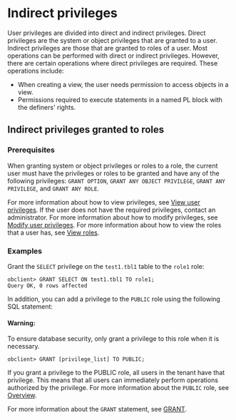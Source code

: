 # Indirect privileges

User privileges are divided into direct and indirect privileges. Direct privileges are the system or object privileges that are granted to a user. Indirect privileges are those that are granted to roles of a user. Most operations can be performed with direct or indirect privileges. However, there are certain operations where direct privileges are required. These operations include:

* When creating a view, the user needs permission to access objects in a view.
* Permissions required to execute statements in a named PL block with the definers' rights.

## Indirect privileges granted to roles

### Prerequisites

When granting system or object privileges or roles to a role, the current user must have the privileges or roles to be granted and have any of the following privileges: `GRANT OPTION`, `GRANT ANY OBJECT PRIVILEGE`, `GRANT ANY PRIVILEGE`, and `GRANT ANY ROLE`.

For more information about how to view privileges, see [View user privileges](../300.permission-of-oracle-mode/600.view-user-permissions-of-oracle-mode.md). If the user does not have the required privileges, contact an administrator. For more information about how to modify privileges, see [Modify user privileges](../../../../../700.reference/200.administrator-guide/200.basic-database-management/400.manage-tenants/900.manage-users-and-permissions/200.oracle-mode/500.modify-user-permissions-for-oralce-tenant-of-oracle-mode.md). For more information about how to view the roles that a user has, see [View roles](../../../../../700.reference/200.administrator-guide/200.basic-database-management/400.manage-tenants/900.manage-users-and-permissions/200.oracle-mode/900.manage-roles-of-oracle-mode/600.view-roles-of-oracle-mode.md). 

### Examples

Grant the `SELECT` privilege on the `test1.tbl1` table to the `role1` role:

```shell
obclient> GRANT SELECT ON test1.tbl1 TO role1;
Query OK, 0 rows affected
```

In addition, you can add a privilege to the `PUBLIC` role using the following SQL statement:

<main id="notice" type='notice'>
    <h4>Warning:</h4>
    <p>To ensure database security, only grant a privilege to this role when it is necessary. </p>
</main>

```shell
obclient> GRANT [privilege_list] TO PUBLIC;
```

If you grant a privilege to the PUBLIC role, all users in the tenant have that privilege. This means that all users can immediately perform operations authorized by the privilege. For more information about the `PUBLIC` role, see [Overview](../../../../../700.reference/200.administrator-guide/200.basic-database-management/400.manage-tenants/900.manage-users-and-permissions/200.oracle-mode/900.manage-roles-of-oracle-mode/100.role-management-overview-of-oracle-mode.md). 

For more information about the `GRANT` statement, see [GRANT](../../../../../700.reference/400.development-reference/100.sql-syntax/300.common-tenant-of-oracle-mode/900.sql-statement-of-oracle-mode/300.dcl-of-oracle-mode/1700.grant-of-oracle-mode.md). 
